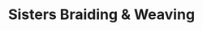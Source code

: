 ---
title: "Sisters Braiding & Weaving"
url: /woodbridge/sisters-braiding-and-weaving/
shop: hairdresser
---